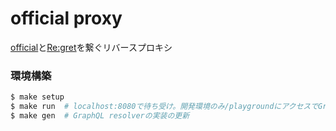 # official proxy

[official](https://github.com/uyupun/official)と[Re:gret](https://github.com/uyupun/regret)を繋ぐリバースプロキシ

### 環境構築

```bash
$ make setup
$ make run  # localhost:8080で待ち受け。開発環境のみ/playgroundにアクセスでGraphQL Playgroundが開く
$ make gen  # GraphQL resolverの実装の更新
```
